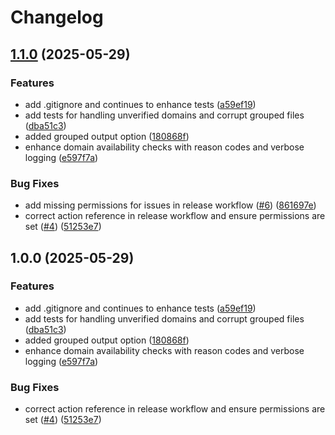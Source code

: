 # Changelog

## [1.1.0](https://github.com/sustanza/talia/compare/v1.0.0...v1.1.0) (2025-05-29)


### Features

* add .gitignore and continues to enhance tests ([a59ef19](https://github.com/sustanza/talia/commit/a59ef199d554360e434dde5daf9136435721877f))
* add tests for handling unverified domains and corrupt grouped files ([dba51c3](https://github.com/sustanza/talia/commit/dba51c3347f4dfb8017b4af57d0d78a19fb370c9))
* added grouped output option ([180868f](https://github.com/sustanza/talia/commit/180868f2a2cddba20e17eaa2e3b438fcf3c635e9))
* enhance domain availability checks with reason codes and verbose logging ([e597f7a](https://github.com/sustanza/talia/commit/e597f7aff198165a14e2752a8b10fb90a2e921a1))


### Bug Fixes

* add missing permissions for issues in release workflow ([#6](https://github.com/sustanza/talia/issues/6)) ([861697e](https://github.com/sustanza/talia/commit/861697ed2278f44178f87810113ce4e0cbd2064f))
* correct action reference in release workflow and ensure permissions are set ([#4](https://github.com/sustanza/talia/issues/4)) ([51253e7](https://github.com/sustanza/talia/commit/51253e752c79455d40aaf8d1bb7f411badf528ac))

## 1.0.0 (2025-05-29)


### Features

* add .gitignore and continues to enhance tests ([a59ef19](https://github.com/sustanza/talia/commit/a59ef199d554360e434dde5daf9136435721877f))
* add tests for handling unverified domains and corrupt grouped files ([dba51c3](https://github.com/sustanza/talia/commit/dba51c3347f4dfb8017b4af57d0d78a19fb370c9))
* added grouped output option ([180868f](https://github.com/sustanza/talia/commit/180868f2a2cddba20e17eaa2e3b438fcf3c635e9))
* enhance domain availability checks with reason codes and verbose logging ([e597f7a](https://github.com/sustanza/talia/commit/e597f7aff198165a14e2752a8b10fb90a2e921a1))


### Bug Fixes

* correct action reference in release workflow and ensure permissions are set ([#4](https://github.com/sustanza/talia/issues/4)) ([51253e7](https://github.com/sustanza/talia/commit/51253e752c79455d40aaf8d1bb7f411badf528ac))

